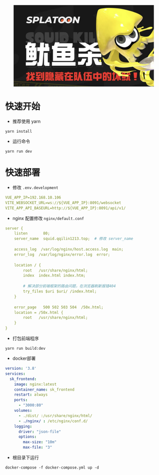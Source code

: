 <div align="center">
    <img src="https://github.com/qqilin1213/picx-images-hosting/raw/master/IMG_2762.99t8ayca0s.jpg" width="450" />
</div>

# 快速开始

+ 推荐使用 yarn

```shell
yarn install
```

+ 运行命令

```shell
yarn run dev
```

# 快速部署

+ 修改 `.env.development` 

```yml
VUE_APP_IP=192.168.10.106 
VITE_WEBSOCKET_URL=ws://${VUE_APP_IP}:8091/websocket
VITE_APP_API_BASEURL=http://${VUE_APP_IP}:8091/api/v1/
```

+ nginx 配置修改 `nginx/default.conf`

```yml
server {
    listen       80;
    server_name  squid.qqilin1213.top;  # 修改 server_name

    access_log  /var/log/nginx/host.access.log  main;
    error_log  /var/log/nginx/error.log  error;

    location / {
        root   /usr/share/nginx/html;
        index  index.html index.htm;

        # 解决部分前端框架的路由问题，在浏览器刷新报错404
        try_files $uri $uri/ /index.html;
    }

    error_page   500 502 503 504  /50x.html;
    location = /50x.html {
        root   /usr/share/nginx/html;
    }
}
```

+ 打包前端程序 

```shell
yarn run build:dev
```

+ docker部署

```yml
version: '3.8'
services:
  sk_frontend:
    image: nginx:latest
    container_name: sk_frontend
    restart: always
    ports:
      - "3000:80"
    volumes:
      - ./dist/ :/usr/share/nginx/html/
      - ./nginx/ : /etc/nginx/conf.d/
    logging:
      driver: "json-file"
      options:
        max-size: "10m"
        max-file: "3"
```

+ 根目录下运行

```shell
docker-compose -f docker-compose.yml up -d
```







